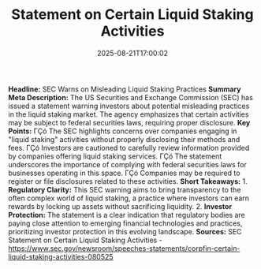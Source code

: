 ﻿---
title: "Statement on Certain Liquid Staking Activities"
date: "2025-08-21T17:00:02"
category: "Markets"
summary: ""
slug: "statement on certain liquid staking activities"
source_urls:
  - "https://www.sec.gov/newsroom/speeches-statements/corpfin-certain-liquid-staking-activities-080525"
seo:
  title: "Statement on Certain Liquid Staking Activities | Hash n Hedge"
  description: ""
  keywords: ["news", "markets", "brief"]
---
**Headline:** SEC Warns on Misleading Liquid Staking Practices  **Summary Meta Description:** The US Securities and Exchange Commission (SEC) has issued a statement warning investors about potential misleading practices in the liquid staking market. The agency emphasizes that certain activities may be subject to federal securities laws, requiring proper disclosure.  **Key Points:**  ΓÇó The SEC highlights concerns over companies engaging in "liquid staking" activities without properly disclosing their methods and fees. ΓÇó Investors are cautioned to carefully review information provided by companies offering liquid staking services. ΓÇó The statement underscores the importance of complying with federal securities laws for businesses operating in this space. ΓÇó Companies may be required to register or file disclosures related to these activities.  **Short Takeaways:**  1. **Regulatory Clarity:** This SEC warning aims to bring transparency to the often complex world of liquid staking, a practice where investors can earn rewards by locking up assets without sacrificing liquidity. 2. **Investor Protection:** The statement is a clear indication that regulatory bodies are paying close attention to emerging financial technologies and practices, prioritizing investor protection in this evolving landscape.  **Sources:** SEC Statement on Certain Liquid Staking Activities - https://www.sec.gov/newsroom/speeches-statements/corpfin-certain-liquid-staking-activities-080525 
